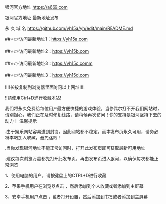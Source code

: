 银河官方地址 https://a669.com

银河官方地址 最新地址发布

永 久 域 名 https://github.com/yh15a/yh/edit/main/README.md

##⭐️👉访问最新地址1：https://yh15a.com

##⭐️👉访问最新地址2：https://yh15b.com

##⭐️👉访问最新地址3：https://yh15c.comm

##⭐️👉访问最新地址3：https://yh15d.com

‼️‼️长按复制到浏览器里面访问以上网址‼️‼️

‼️請使用Ctrl+D進行收藏本站!

我们将永久免费给每位用户最方便快捷的游戏体验，当你偶尔打不开我们网站时，请别担心，我们正在及时修复线路，请稍候再次访问！你的支持是银河坚持下去的动力！
温馨提示

.由于娱乐网站容易遭到封锁，因此网站都不稳定，而本发布页永久可用，请务必将本站加入收藏，避免迷路！

.当你发现银河地址不能正常访问时，打开此发布页即可获取最新可用地址

.建议每次浏览万赢都先打开此发布页，再由发布页进入银河，以确保每次都能正常浏览 

1、使用电脑的用户，请按键盘上的CTRL+D进行收藏

2、苹果手机用户在浏览器点击 ，然后添加到个人收藏或者添加到主屏幕

3、安卓手机用户点击 ，或者打开设置，然后添加到书签或者添加到主屏幕


